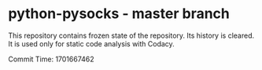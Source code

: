 # python-pysocks - master branch

This repository contains frozen state of the repository.
Its history is cleared. It is used only for static code
analysis with Codacy.

Commit Time: 1701667462